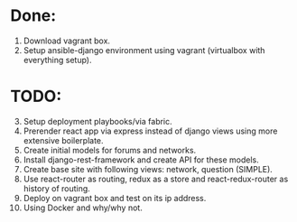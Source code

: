 # Done:
1. Download vagrant box.
2. Setup ansible-django environment using vagrant (virtualbox with everything setup).

# TODO:
3. Setup deployment playbooks/via fabric.
4. Prerender react app via express instead of django views using more extensive boilerplate.
5. Create initial models for forums and networks.
6. Install django-rest-framework and create API for these models.
7. Create base site with following views: network, question (SIMPLE).
8. Use react-router as routing, redux as a store and react-redux-router as history of routing.
9. Deploy on vagrant box and test on its ip address.
10. Using Docker and why/why not.